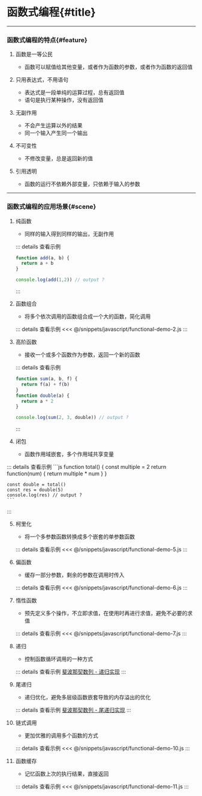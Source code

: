 # 函数式编程{#title}

---

### 函数式编程的特点{#feature}

1. 函数是一等公民

   - 函数可以赋值给其他变量，或者作为函数的参数，或者作为函数的返回值

2. 只用表达式，不用语句

   - 表达式是一段单纯的运算过程，总有返回值
   - 语句是执行某种操作，没有返回值

3. 无副作用

   - 不会产生运算以外的结果
   - 同一个输入产生同一个输出

4. 不可变性

   - 不修改变量，总是返回新的值

5. 引用透明

   - 函数的运行不依赖外部变量，只依赖于输入的参数

---

### 函数式编程的应用场景{#scene}

1. 纯函数

   - 同样的输入得到同样的输出，无副作用

    ::: details 查看示例
    ```js
    function add(a, b) {
      return a + b
    }

    console.log(add(1,2)) // output ?
    ```
    :::

2. 函数组合

   - 将多个依次调用的函数组合成一个大的函数，简化调用

   ::: details 查看示例
   <<< @/snippets/javascript/functional-demo-2.js
   :::

3. 高阶函数

   - 接收一个或多个函数作为参数，返回一个新的函数

   ::: details 查看示例
    ```js
    function sum(a, b, f) {
      return f(a) + f(b)
    }
    function double(a) {
      return a * 2
    }

    console.log(sum(2, 3, double)) // output ?
    ```
   :::

4. 闭包

   - 函数作用域嵌套，多个作用域共享变量

  ::: details 查看示例
    ```js
    function total() {
      const multiple = 2
      return function(num) {
        return multiple * num
      }
    }

    const double = total()
    const res = double(5)
    console.log(res) // output ?
    ```
   :::

5. 柯里化

   - 将一个多参数函数转换成多个嵌套的单参数函数

   ::: details 查看示例
   <<< @/snippets/javascript/functional-demo-5.js
   :::

6. 偏函数

   - 缓存一部分参数，剩余的参数在调用时传入

   ::: details 查看示例
   <<< @/snippets/javascript/functional-demo-6.js
   :::

7. 惰性函数

   - 预先定义多个操作，不立即求值，在使用时再进行求值，避免不必要的求值

   ::: details 查看示例
   <<< @/snippets/javascript/functional-demo-7.js
   :::

8. 递归

   - 控制函数循环调用的一种方式

   ::: details 查看示例
   [斐波那契数列 - 递归实现](./fibonacci.md#recursion)
   :::

9. 尾递归

   - 递归优化，避免多层级函数嵌套导致的内存溢出的优化

   ::: details 查看示例
   [斐波那契数列 - 尾递归实现](./fibonacci.md#tail-recursion)
   :::

10. 链式调用

    - 更加优雅的调用多个函数的方式

    ::: details 查看示例
    <<< @/snippets/javascript/functional-demo-10.js
    :::

11. 函数缓存

    - 记忆函数上次的执行结果，直接返回

    ::: details 查看示例
    <<< @/snippets/javascript/functional-demo-11.js
    :::